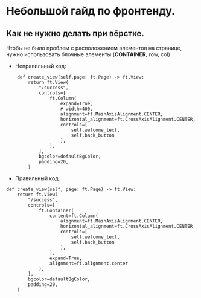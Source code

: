 # Небольшой гайд по фронтенду.
## Как не нужно делать при вёрстке.
Чтобы не было проблем с расположением элементов на странице, нужно использовать блочные элементы.(**CONTAINER**, row, col)
* Неправильный код:
```
    def create_view(self,page: ft.Page) -> ft.View:
        return ft.View(
            "/success",
            controls=[
                ft.Column(
                    expand=True,
                    # width=400,
                    alignment=ft.MainAxisAlignment.CENTER,
                    horizontal_alignment=ft.CrossAxisAlignment.CENTER,
                    controls=[
                        self.welcome_text,
                        self.back_button
                    ],
                ),
            ],
            bgcolor=defaultBgColor,
            padding=20,
        )
```

* Правильный код:
```
def create_view(self, page: ft.Page) -> ft.View:
    return ft.View(
        "/success",
        controls=[
            ft.Container(
                content=ft.Column(
                    alignment=ft.MainAxisAlignment.CENTER,
                    horizontal_alignment=ft.CrossAxisAlignment.CENTER,
                    controls=[
                        self.welcome_text,
                        self.back_button
                    ],
                ),
                expand=True,
                alignment=ft.alignment.center
            ),
        ],
        bgcolor=defaultBgColor,
        padding=20,
    )
```
